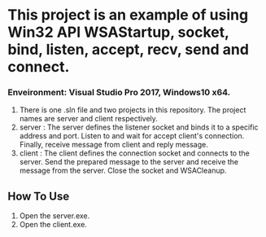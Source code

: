 # This project is an example of using Win32 API WSAStartup, socket, bind, listen, accept, recv, send and connect.
### Enveironment: Visual Studio Pro 2017, Windows10 x64.

1. There is one .sln file and two projects in this repository. The project names are server and client respectively.  
2. server : The server defines the listener socket and binds it to a specific address and port. Listen to and wait for accept client's connection. Finally, receive message from client and reply message.
3. client : The client defines the connection socket and connects to the server. Send the prepared message to the server and receive the message from the server. Close the socket and WSACleanup.

## How To Use
1. Open the server.exe.
2. Open the client.exe.